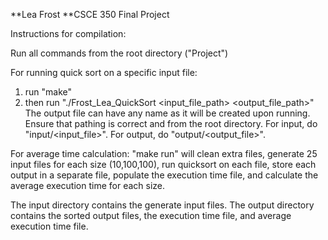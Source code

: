 **Lea Frost
**CSCE 350 Final Project

Instructions for compilation:

Run all commands from the root directory ("Project")

For running quick sort on a specific input file:
1. run "make"
2. then run "./Frost_Lea_QuickSort  <input_file_path> <output_file_path>"
The output file can have any name as it will be created upon running. Ensure that pathing is correct and from the root directory. For input, do "input/<input_file>". For output, do "output/<output_file>".

For average time calculation:
"make run" will clean extra files, generate 25 input files for each size (10,100,100), run quicksort on each file, store each output in a separate file, populate the execution time file, and calculate the average execution time for each size.

The input directory contains the generate input files.
The output directory contains the sorted output files, the execution time file, and average execution time file.
